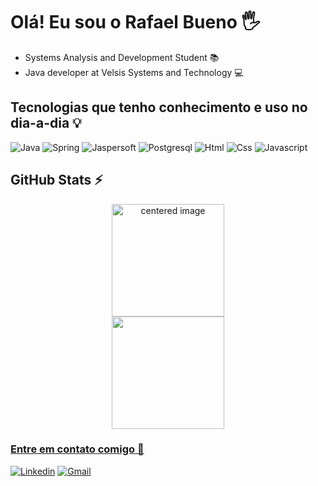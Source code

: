 # Olá! Eu sou o Rafael Bueno 🖐️
- Systems Analysis and Development Student 📚
- Java developer at Velsis Systems and Technology 💻
##

## Tecnologias que tenho conhecimento e uso no dia-a-dia 💡
![Java](https://img.shields.io/badge/java-%23ED8B00.svg?style=for-the-badge&logo=openjdk&logoColor=white)
![Spring](https://img.shields.io/badge/Spring-6DB33F?style=for-the-badge&logo=spring&logoColor=white)
![Jaspersoft](https://img.shields.io/badge/Jaspersoft-75AADB?style=for-the-badge&logo=RStudio&logoColor=white)
![Postgresql](https://img.shields.io/badge/PostgreSQL-316192?style=for-the-badge&logo=postgresql&logoColor=white)
![Html](https://img.shields.io/badge/HTML5-E34F26?style=for-the-badge&logo=html5&logoColor=white)
![Css](https://img.shields.io/badge/CSS3-1572B6?style=for-the-badge&logo=css3&logoColor=white)
![Javascript](https://img.shields.io/badge/JavaScript-F7DF1E?style=for-the-badge&logo=javascript&logoColor=black)

## GitHub Stats ⚡
<div>
  <a href="https://github.com/Gabrielle-Ribeiro">
  <center>
    <img height="180em" src="https://github-readme-stats.vercel.app/api?username=rafoxdev&show_icons=true&theme=onedark&include_all_commits=true&count_private=true" alt="centered image">
  </center>
  <center>  
    <img height="180em" src="https://github-readme-stats.vercel.app/api/top-langs/?username=rafoxdev&layout=compact&langs_count=7&theme=onedark"/> 
  </center>
</div>


### Entre em contato comigo 📩

[![Linkedin](https://img.shields.io/badge/LinkedIn-0077B5?style=for-the-badge&logo=linkedin&logoColor=white)](https://www.linkedin.com/in/rafox-dev/)
[![Gmail](https://img.shields.io/badge/orafaelbueno@gmail.com-D14836?style=for-the-badge&logo=gmail&logoColor=white)](https://mail.google.com/mail/u/0/#inbox)

##
